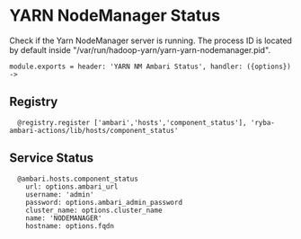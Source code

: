
# YARN NodeManager Status

Check if the Yarn NodeManager server is running. The process ID is located by
default inside "/var/run/hadoop-yarn/yarn-yarn-nodemanager.pid".

    module.exports = header: 'YARN NM Ambari Status', handler: ({options}) ->

## Registry

      @registry.register ['ambari','hosts','component_status'], 'ryba-ambari-actions/lib/hosts/component_status'

## Service Status

      @ambari.hosts.component_status
        url: options.ambari_url
        username: 'admin'
        password: options.ambari_admin_password
        cluster_name: options.cluster_name
        name: 'NODEMANAGER'
        hostname: options.fqdn

